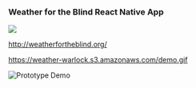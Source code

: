 ### Weather for the Blind React Native App

![](http://weatherfortheblind.org/wp-content/uploads/2014/09/warlock.jpg)

http://weatherfortheblind.org/

https://weather-warlock.s3.amazonaws.com/demo.gif

![Prototype Demo](https://weather-warlock.s3.amazonaws.com/demo.gif)

